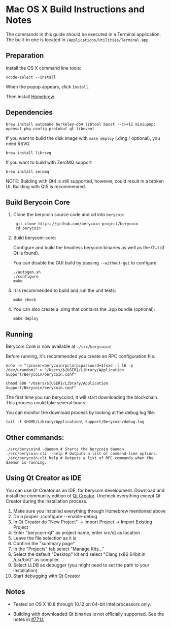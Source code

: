 Mac OS X Build Instructions and Notes
====================================
The commands in this guide should be executed in a Terminal application.
The built-in one is located in `/Applications/Utilities/Terminal.app`.

Preparation
-----------
Install the OS X command line tools:

`xcode-select --install`

When the popup appears, click `Install`.

Then install [Homebrew](https://brew.sh).

Dependencies
----------------------

    brew install automake berkeley-db4 libtool boost --c++11 miniupnpc openssl pkg-config protobuf qt libevent

If you want to build the disk image with `make deploy` (.dmg / optional), you need RSVG

    brew install librsvg

If you want to build with ZeroMQ support
    
    brew install zeromq

NOTE: Building with Qt4 is still supported, however, could result in a broken UI. Building with Qt5 is recommended.

Build Berycoin Core
------------------------

1. Clone the berycoin source code and cd into `berycoin`

        git clone https://github.com/berycoin-project/berycoin
        cd berycoin

2.  Build berycoin-core:

    Configure and build the headless berycoin binaries as well as the GUI (if Qt is found).

    You can disable the GUI build by passing `--without-gui` to configure.

        ./autogen.sh
        ./configure
        make

3.  It is recommended to build and run the unit tests:

        make check

4.  You can also create a .dmg that contains the .app bundle (optional):

        make deploy

Running
-------

Berycoin Core is now available at `./src/berycoind`

Before running, it's recommended you create an RPC configuration file.

    echo -e "rpcuser=berycoinrpc\nrpcpassword=$(xxd -l 16 -p /dev/urandom)" > "/Users/${USER}/Library/Application Support/Berycoin/berycoin.conf"

    chmod 600 "/Users/${USER}/Library/Application Support/Berycoin/berycoin.conf"

The first time you run berycoind, it will start downloading the blockchain. This process could take several hours.

You can monitor the download process by looking at the debug.log file:

    tail -f $HOME/Library/Application\ Support/Berycoin/debug.log

Other commands:
-------

    ./src/berycoind -daemon # Starts the berycoin daemon.
    ./src/berycoin-cli --help # Outputs a list of command-line options.
    ./src/berycoin-cli help # Outputs a list of RPC commands when the daemon is running.

Using Qt Creator as IDE
------------------------
You can use Qt Creator as an IDE, for berycoin development.
Download and install the community edition of [Qt Creator](https://www.qt.io/download/).
Uncheck everything except Qt Creator during the installation process.

1. Make sure you installed everything through Homebrew mentioned above
2. Do a proper ./configure --enable-debug
3. In Qt Creator do "New Project" -> Import Project -> Import Existing Project
4. Enter "berycoin-qt" as project name, enter src/qt as location
5. Leave the file selection as it is
6. Confirm the "summary page"
7. In the "Projects" tab select "Manage Kits..."
8. Select the default "Desktop" kit and select "Clang (x86 64bit in /usr/bin)" as compiler
9. Select LLDB as debugger (you might need to set the path to your installation)
10. Start debugging with Qt Creator

Notes
-----

* Tested on OS X 10.8 through 10.12 on 64-bit Intel processors only.

* Building with downloaded Qt binaries is not officially supported. See the notes in [#7714](https://github.com/bitcoin/bitcoin/issues/7714)
